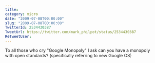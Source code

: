 ```yaml
---
title: 
category: micro
date: "2009-07-08T00:00:00"
slug: "2009-07-08T00:00:00"
TwitterId: 2534430387
TweetUrl: https://twitter.com/mark_philpot/status/2534430387
ReTweetUser: 
---
```


To all those who cry "Google Monopoly" I ask can you have a monopoly with open standards? (specifically referring to new Google OS)